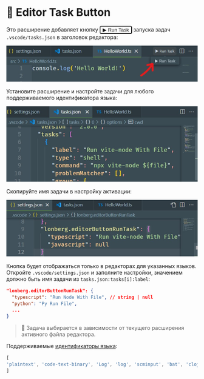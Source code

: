 
# 🚀 Editor Task Button

Это расширение добавляет кнопку <button style="background: transparent; color: inherit; border-radius: 4px; "> ▶ Run Task </button> запуска задач `.vscode/tasks.json` в заголовок редактора:

![](assets/button-run-task-1.jpg)

Установите расширение и настройте задачи для любого поддерживаемого идентификатора языка:

![](assets/button-run-task-2.jpg)

Скопируйте имя задачи в настройку активации:

![](assets/button-run-task-3.jpg)

Кнопка будет отображаться только в редакторах для указанных языков. Откройте `.vscode/settings.json` и заполните настройки, значением должно быть имя задачи из `tasks.json:tasks[i]:label`:

```json
"lonberg.editorButtonRunTask": {
  "typescript": "Run Node With File", // string | null
  "python": "Py Run File",
  ...
}
```

> 📌 Задача выбирается в зависимости от текущего расширения активного файла редактора.

Поддерживаемые [идентификаторы языка](https://code.visualstudio.com/docs/languages/identifiers#_known-language-identifiers):

```js
[
'plaintext', 'code-text-binary', 'Log', 'log', 'scminput', 'bat', 'clojure', 'coffeescript', 'jsonc', 'json', 'c', 'cpp', 'cuda-cpp', 'csharp', 'css', 'dart', 'diff', 'dockerfile', 'ignore', 'fsharp', 'git-commit', 'git-rebase', 'go', 'groovy', 'handlebars', 'hlsl', 'html', 'ini', 'properties', 'java', 'javascriptreact', 'javascript', 'jsx-tags', 'jsonl', 'snippets', 'julia', 'juliamarkdown', 'tex', 'latex', 'bibtex', 'cpp_embedded_latex', 'markdown_latex_combined', 'less', 'lua', 'makefile', 'markdown', 'markdown-math', 'wat', 'objective-c', 'objective-cpp', 'perl', 'raku', 'php', 'powershell', 'jade', 'python', 'r', 'razor', 'restructuredtext', 'ruby', 'rust', 'scss', 'search-result', 'shaderlab', 'shellscript', 'sql', 'swift', 'typescript', 'typescriptreact', 'vb', 'xml', 'xsl', 'dockercompose', 'yaml', 'raw', 'ssh_config'
]
```
